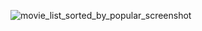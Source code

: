 ![movie_list_sorted_by_popular_screenshot](https://user-images.githubusercontent.com/22490274/77827651-e9a36f00-713c-11ea-8069-24efc6eb0ac8.jpeg)
